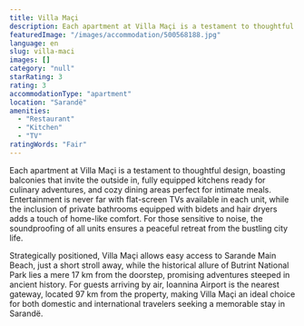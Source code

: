 ```yaml
---
title: Villa Maçi
description: Each apartment at Villa Maçi is a testament to thoughtful design, boasting balconies that invite the outside in, fully equipped kitchens ready for culinary adve
featuredImage: "/images/accommodation/500568188.jpg"
language: en
slug: villa-maci
images: []
category: "null"
starRating: 3
rating: 3
accommodationType: "apartment"
location: "Sarandë"
amenities:
  - "Restaurant"
  - "Kitchen"
  - "TV"
ratingWords: "Fair"
---
```


Each apartment at Villa Maçi is a testament to thoughtful design, boasting balconies that invite the outside in, fully equipped kitchens ready for culinary adventures, and cozy dining areas perfect for intimate meals. Entertainment is never far with flat-screen TVs available in each unit, while the inclusion of private bathrooms equipped with bidets and hair dryers adds a touch of home-like comfort. For those sensitive to noise, the soundproofing of all units ensures a peaceful retreat from the bustling city life.

Strategically positioned, Villa Maçi allows easy access to Sarande Main Beach, just a short stroll away, while the historical allure of Butrint National Park lies a mere 17 km from the doorstep, promising adventures steeped in ancient history. For guests arriving by air, Ioannina Airport is the nearest gateway, located 97 km from the property, making Villa Maçi an ideal choice for both domestic and international travelers seeking a memorable stay in Sarandë.

